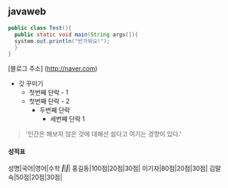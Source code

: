 ## javaweb

```java
public class Test(){
  public static void main(String args[]){
  system.out.println("반가워요!");
  }  
}
```

[블로그 주소] (http://naver.com)

* 깃 꾸미기
  * 첫번째 단락 - 1
  * 첫번째 단락 - 2
    * 두번째 단락
      *  세번째 단락 1   

> '인간은 해보지 않은 것에 대해선 쉽다고 여기는 경향이 있다.'

#### 성적표
성명|국어|영어|수학
***|***|***|***|
홍길동|100점|20점|30점|
이기자|80점|20점|30점|
김말숙|50점|20점|30점|
